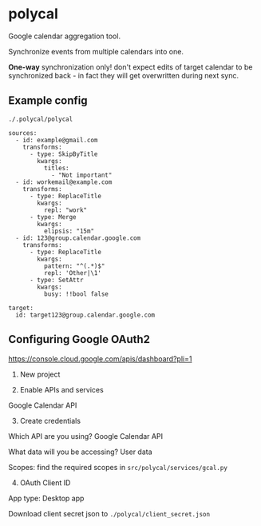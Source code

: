 # polycal

Google calendar aggregation tool.

Synchronize events from multiple calendars into one.

**One-way** synchronization only! don't expect edits of target calendar to be synchronized back - in fact they will get overwritten during next sync.

## Example config

`./.polycal/polycal`

```
sources:
  - id: example@gmail.com
    transforms:
      - type: SkipByTitle
        kwargs:
          titles:
            - "Not important"
  - id: workemail@example.com
    transforms:
      - type: ReplaceTitle
        kwargs:
          repl: "work"
      - type: Merge
        kwargs:
          elipsis: "15m"
  - id: 123@group.calendar.google.com
    transforms:
      - type: ReplaceTitle
        kwargs:
          pattern: "^(.*)$"
          repl: 'Other|\1'
      - type: SetAttr
        kwargs:
          busy: !!bool false

target:
  id: target123@group.calendar.google.com
```

## Configuring Google OAuth2

https://console.cloud.google.com/apis/dashboard?pli=1

1. New project

2. Enable APIs and services

Google Calendar API

3. Create credentials

Which API are you using? Google Calendar API

What data will you be accessing? User data

Scopes:
find the required scopes in `src/polycal/services/gcal.py`

4. OAuth Client ID

App type: Desktop app

Download client secret json to `./polycal/client_secret.json`
